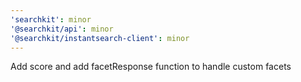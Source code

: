 ```yaml
---
'searchkit': minor
'@searchkit/api': minor
'@searchkit/instantsearch-client': minor
---
```


Add score and add facetResponse function to handle custom facets
